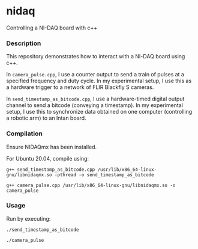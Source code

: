 # nidaq
Controlling a NI-DAQ board with c++

### Description
This repository demonstrates how to interact with a NI-DAQ board using c++.

In `camera_pulse.cpp`, I use a counter output to send a train of pulses at a specified frequency and duty cycle. In my experimental setup, I use this as a hardware trigger to a network of FLIR Blackfly S cameras.

In `send_timestamp_as_bitcode.cpp`, I use a hardware-timed digital output channel to send a bitcode (conveying a timestamp). In my experimental setup, I use this to synchronize data obtained on one computer (controlling a robotic arm) to an Intan board.

### Compilation 
Ensure NIDAQmx has been installed.

For Ubuntu 20.04, compile using:
```
g++ send_timestamp_as_bitcode.cpp /usr/lib/x86_64-linux-gnu/libnidaqmx.so -pthread -o send_timestamp_as_bitcode

g++ camera_pulse.cpp /usr/lib/x86_64-linux-gnu/libnidaqmx.so -o camera_pulse
```

### Usage
Run by executing:
```
./send_timestamp_as_bitcode

./camera_pulse
```
